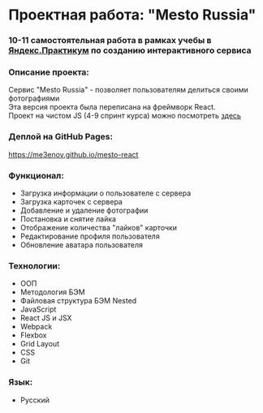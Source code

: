 # Проектная работа: "Mesto Russia"

### 10-11 самостоятельная работа в рамках учебы в [Яндекс.Практикум](https://praktikum.yandex.ru/profile/web/) по созданию интерактивного сервиса

### Описание проекта:

Сервис "Mesto Russia" - позволяет пользователям делиться своими фотографиями<br>
Эта версия проекта была переписана на фреймворк React.<br>
Проект на чистом JS (4-9 спринт курса) можно посмотреть [здесь](https://github.com/me3enov/mesto)

### Деплой на GitHub Pages:

https://me3enov.github.io/mesto-react

### Функционал:

* Загрузка информации о пользователе с сервера
* Загрузка карточек с сервера
* Добавление и удаление фотографии
* Постановка и снятие лайка
* Отображение количества "лайков" карточки
* Редактирование профиля пользователя
* Обновление аватара пользователя

### Технологии:

* ООП
* Методология БЭМ
* Файловая структура БЭМ Nested
* JavaScript
* React JS и JSX
* Webpack
* Flexbox
* Grid Layout
* CSS
* Git

### Язык:

* Русский